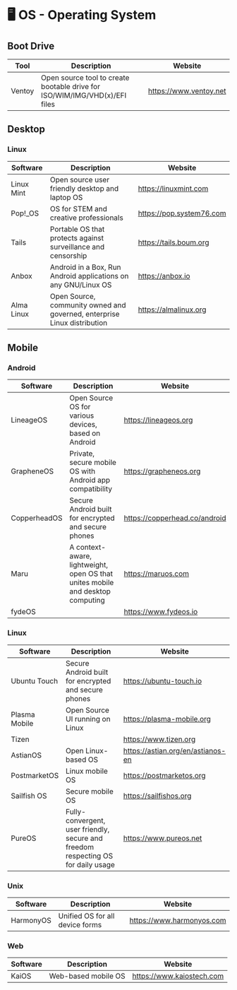 # 🖥  OS - Operating System

## Boot Drive

| Tool     | Description                                                                | Website                |
| -------- | -------------------------------------------------------------------------- | ---------------------- |
| Ventoy   | Open source tool to create bootable drive for ISO/WIM/IMG/VHD(x)/EFI files | https://www.ventoy.net |

## Desktop

### Linux

| Software   | Description                                     | Website               |
| ---------- | ----------------------------------------------- | --------------------- |
| Linux Mint | Open source user friendly desktop and laptop OS | https://linuxmint.com |
| Pop!_OS    | OS for STEM and creative professionals          | https://pop.system76.com |
| Tails      | Portable OS that protects against surveillance and censorship | https://tails.boum.org |
| Anbox      | Android in a Box, Run Android applications on any GNU/Linux OS | https://anbox.io |
| Alma Linux | Open Source, community owned and governed, enterprise Linux distribution | https://almalinux.org |

## Mobile

### Android 

| Software   | Description                                          | Website               |
| ---------- | ---------------------------------------------------- | --------------------- |
| LineageOS  | Open Source OS for various devices, based on Android | https://lineageos.org |
| GrapheneOS | Private, secure mobile OS with Android app compatibility | https://grapheneos.org |
| CopperheadOS | Secure Android built for encrypted and secure phones | https://copperhead.co/android |
| Maru       | A context-aware, lightweight, open OS that unites mobile and desktop computing | https://maruos.com |
| fydeOS     |                                                      | https://www.fydeos.io |

### Linux

| Software     | Description                                          | Website                 |
| ------------ | ---------------------------------------------------- | ----------------------- |
| Ubuntu Touch | Secure Android built for encrypted and secure phones | https://ubuntu-touch.io |
| Plasma Mobile | Open Source UI running on Linux                     | https://plasma-mobile.org |
| Tizen        |                                                      | https://www.tizen.org   |
| AstianOS     | Open Linux-based OS                                  | https://astian.org/en/astianos-en |
| PostmarketOS | Linux mobile OS                                      | https://postmarketos.org |
| Sailfish OS  | Secure mobile OS                                     | https://sailfishos.org  |
| PureOS       | Fully-convergent, user friendly, secure and freedom respecting OS for daily usage | https://www.pureos.net  |

### Unix

| Software   | Description                                          | Website                   |
| ---------- | ---------------------------------------------------- | ------------------------- |
| HarmonyOS  | Unified OS for all device forms                      | https://www.harmonyos.com |

### Web

| Software   | Description                                          | Website                   |
| ---------- | ---------------------------------------------------- | ------------------------- |
| KaiOS      | Web-based mobile OS                                  | https://www.kaiostech.com |
